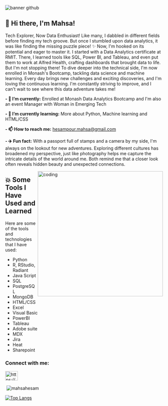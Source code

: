 
![banner github](https://github.com/MahsaHesam/MahsaHesam/assets/70048005/98b86fad-d487-43a5-933e-df7610f3eb78)






## 👋 Hi there, I'm Mahsa!



Tech Explorer, Now Data Enthusiast! 
Like many, I dabbled in different fields before finding my tech groove. But once I stumbled upon data analytics, it was like finding the missing puzzle piece! ✨ Now, I'm hooked on its potential and eager to master it. I started with a Data Analytics certificate at RMIT. There, I learned tools like SQL, Power BI, and Tableau, and even put them to work at Alfred Health, crafting dashboards that brought data to life. But I'm not stopping there! To dive deeper into the technical side, I'm now enrolled in Monash's Bootcamp, tackling data science and machine learning. Every day brings new challenges and exciting discoveries, and I'm loving the continuous learning. I'm constantly striving to improve, and I can't wait to see where this data adventure takes me!





**- 🔭 I’m currently:** Enrolled at Monash Data Analytics Bootcamp and I'm also an event Manager with Woman in Emerging Tech

**- 🌱 I’m currently learning:** More about Python, Machine learning and HTML/CSS

**- 📫 How to reach me:** hesampour.mahsa@gmail.com

**- ✈️ Fun fact:** With a passport full of stamps and a camera by my side, I'm always on the lookout for new adventures. 
                   Exploring different cultures has broadened my perspective, just like photography helps me capture the 
                   intricate details of the world around me. Both remind me that a closer look often reveals hidden beauty 
                  and unexpected connections.


<img align="right" alt="coding" width="400" src=https://user-images.githubusercontent.com/74038190/221352975-94759904-aa4c-4032-a8ab-b546efb9c478.gif>


## 💥 Some Tools I Have Used and Learned
<p align="left">
  
  Here are some of the tools and technologies that I have used:
-  Python                                 
-  R, RStudio, Radiant                     
-  Java Script
-  SQL
-  PostgreSQL
-  MongoDB
-  HTML/CSS
-  Excel
-  Visual Basic
-  PowerBI
-  Tableau
-  Adobe suite
-  MDX
-  Jira
-  Heat
-  Sharepoint








<h3 align="left">Connect with me:</h3>
<p align="left">
<a href="https://linkedin.com/in/https://www.linkedin.com/in/mhesampour/" target="blank"><img align="center" src="https://raw.githubusercontent.com/rahuldkjain/github-profile-readme-generator/master/src/images/icons/Social/linked-in-alt.svg" alt="https://www.linkedin.com/in/mhesampour/" height="30" width="40" /></a>
</p>

<p>&nbsp;<img align="center" src="https://github-readme-stats.vercel.app/api?username=mahsahesam&show_icons=true&locale=en" alt="mahsahesam" /></p>

[![Top Langs](https://github-readme-stats.vercel.app/api/top-langs/?username=Asalvs&layout=compact)](https://github.com/MahsaHesam)
<!--
























































































